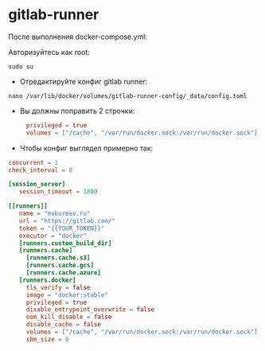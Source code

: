 # gitlab-runner

После выполнения docker-compose.yml:

Авторизуйтесь как root:
```shell
sudo su
```
- Отредактируйте конфиг gitlab runner:
```shell
nano /var/lib/docker/volumes/gitlab-runner-config/_data/config.toml
```
- Вы должны поправить 2 строчки:
```toml
     privileged = true
     volumes = ["/cache", "/var/run/docker.sock:/var/run/docker.sock"]
```
- Чтобы конфиг выглядел примерно так:
```toml
concurrent = 1
check_interval = 0

[session_server]
   session_timeout = 1800

[[runners]]
   name = "mvbureev.ru"
   url = "https://gitlab.com/"
   token = "{{YOUR_TOKEN}}"
   executor = "docker"
   [runners.custom_build_dir]
   [runners.cache]
     [runners.cache.s3]
     [runners.cache.gcs]
     [runners.cache.azure]
   [runners.docker]
     tls_verify = false
     image = "docker:stable"
     privileged = true
     disable_entrypoint_overwrite = false
     oom_kill_disable = false
     disable_cache = false
     volumes = ["/cache", "/var/run/docker.sock:/var/run/docker.sock"]
     shm_size = 0
```
